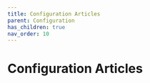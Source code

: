 ```yaml
---
title: Configuration Articles
parent: Configuration
has_children: true
nav_order: 10
---
```


# Configuration Articles